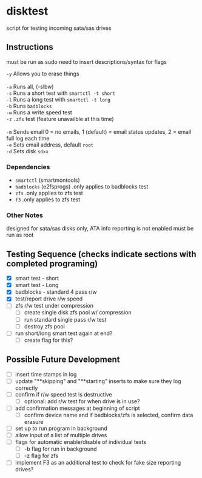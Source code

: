 # disktest
script for testing incoming sata/sas drives

## Instructions

must be run as sudo
need to insert descriptions/syntax for flags

`-y`  Allows you to erase things\
\
`-a`  Runs all, (-slbw)\
`-s`  Runs a short test with `smartctl -t short`\
`-l`  Runs a long test with `smartctl -t long`\
`-b`  Runs `badblocks`\
`-w`  Runs a write speed test\
`-z`  `.zfs` test (feature unavailble at this time)\
\
`-m`  Sends email 0 = no emails, 1 (default) = email status updates, 2 = email full log each time\
`-e`  Sets email address, default `root`\
`-d`  Sets disk `sdxx`

### Dependencies
  * `smartctl` (smartmontools)
  * `badblocks` (e2fsprogs)     .only applies to badblocks test
  * `zfs`                       .only applies to zfs test
  * `f3`                        .only applies to zfs test

### Other Notes
designed for sata/sas disks only, ATA info reporting is not enabled
must be run as root

## Testing Sequence (checks indicate sections with completed programing)
- [x] smart test - short
- [x] smart test - Long
- [x] badblocks - standard 4 pass r/w
- [x] test/report drive r/w speed
- [ ] zfs r/w test under compression
  - [ ] create single disk zfs pool w/ compression
  - [ ] run standard single pass r/w test
  - [ ] destroy zfs pool
- [ ] run short/long smart test again at end?
  - [ ] create flag for this?

## Possible Future Development
- [ ] insert time stamps in log
- [ ] update "**skipping" and "**starting" inserts to make sure they log correctly
- [ ] confirm if r/w speed test is destructive
  - [ ] optional: add r/w test for when drive is in use?
- [ ] add confirmation messages at beginning of script
  - [ ] confirm device name and if badblocks/zfs is selected, confirm data erasure
- [ ] set up to run program in background
- [ ] allow input of a list of multiple drives
- [ ] flags for automatic enable/disable of individual tests
  - [ ] -b flag for run in background
  - [ ] -z flag for zfs
-[ ] implement F3 as an additional test to check for fake size reporting drives?
